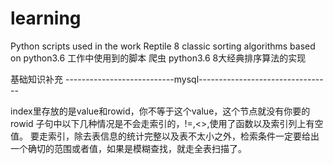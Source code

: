 # learning
Python scripts used in the work
Reptile
8 classic sorting algorithms based on python3.6
工作中使用到的脚本
爬虫 
python3.6  8大经典排序算法的实现

基础知识补充
---------------------------mysql---------------------------------

index里存放的是value和rowid，你不等于这个value，这个节点就没有你要的rowid
子句中以下几种情况是不会走索引的，!=,<>,使用了函数以及索引列上有空值。
要走索引，除去表信息的统计完整以及表不太小之外，检索条件一定要给出一个确切的范围或者值，如果是模糊查找，就走全表扫描了。
